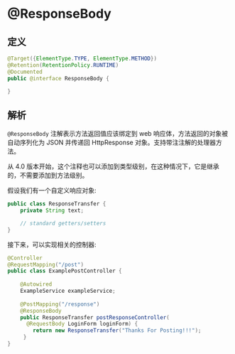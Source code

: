 # @ResponseBody

## 定义

```java
@Target({ElementType.TYPE, ElementType.METHOD})
@Retention(RetentionPolicy.RUNTIME)
@Documented
public @interface ResponseBody {

}
```

## 解析

`@ResponseBody`  注解表示方法返回值应该绑定到 web 响应体，方法返回的对象被自动序列化为 JSON 并传递回 HttpResponse 对象。支持带注注解的处理器方法。

从 4.0 版本开始，这个注释也可以添加到类型级别，在这种情况下，它是继承的，不需要添加到方法级别。

假设我们有一个自定义响应对象:

```java
public class ResponseTransfer {
    private String text; 

    // standard getters/setters
}
```

接下来，可以实现相关的控制器:

```java
@Controller
@RequestMapping("/post")
public class ExamplePostController {
 
    @Autowired
    ExampleService exampleService;
 
    @PostMapping("/response")
    @ResponseBody
    public ResponseTransfer postResponseController(
      @RequestBody LoginForm loginForm) {
        return new ResponseTransfer("Thanks For Posting!!!");
     }
}
```




